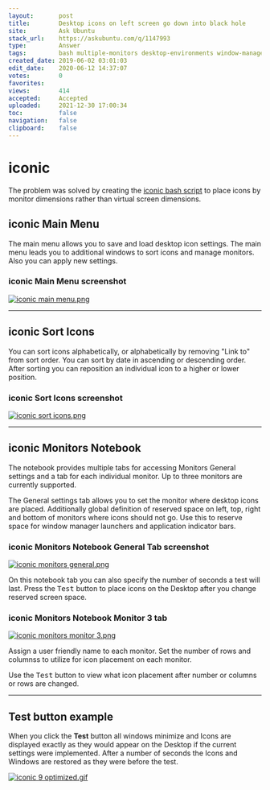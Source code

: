 ```yaml
---
layout:       post
title:        Desktop icons on left screen go down into black hole
site:         Ask Ubuntu
stack_url:    https://askubuntu.com/q/1147993
type:         Answer
tags:         bash multiple-monitors desktop-environments window-manager desktop-icons iconic
created_date: 2019-06-02 03:01:03
edit_date:    2020-06-12 14:37:07
votes:        0
favorites:    
views:        414
accepted:     Accepted
uploaded:     2021-12-30 17:00:34
toc:          false
navigation:   false
clipboard:    false
---
```


# iconic

The problem was solved by creating the [iconic bash script][1] to place icons by monitor dimensions rather than virtual screen dimensions.

## iconic Main Menu

The main menu allows you to save and load desktop icon settings. The main menu leads you to additional windows to sort icons and manage monitors. Also you can apply new settings.

### iconic Main Menu screenshot

[![iconic main menu.png][2]][2]


----------


## iconic Sort Icons

You can sort icons alphabetically, or alphabetically by removing "Link to" from sort order. You can sort by date in ascending or descending order. After sorting you can reposition an individual icon to a higher or lower position.

### iconic Sort Icons screenshot

[![iconic sort icons.png][3]][3]


----------


## iconic Monitors Notebook

The notebook provides multiple tabs for accessing Monitors General settings and a tab for each individual monitor. Up to three monitors are currently supported.

The General settings tab allows you to set the monitor where desktop icons are placed. Additionally global definition of reserved space on left, top, right and bottom of monitors where icons should not go. Use this to reserve space for window manager launchers and application indicator bars.

### iconic Monitors Notebook General Tab screenshot

[![iconic monitors general.png][4]][4]

On this notebook tab you can also specify the number of seconds a test will last. Press the <kbd>Test</kbd> button to place icons on the Desktop after you change reserved screen space.

### iconic Monitors Notebook Monitor 3 tab

[![iconic monitors monitor 3.png][5]][5]

Assign a user friendly name to each monitor. Set the number of rows and columnss to utilize for icon placement on each monitor.

Use the <kbd>Test</kbd> button to view what icon placement after number or columns or rows are changed.


----------

## Test button example

When you click the **Test** button all windows minimize and Icons are displayed exactly as they would appear on the Desktop if the current settings were implemented. After a number of seconds the Icons and Windows are restored as they were before the test.

[![iconic 9 optimized.gif][6]][6]


  [1]: https://github.com/WinEunuuchs2Unix/iconic
  [2]: https://i.stack.imgur.com/PgERo.png
  [3]: https://i.stack.imgur.com/ptGvC.png
  [4]: https://i.stack.imgur.com/ItW6C.png
  [5]: https://i.stack.imgur.com/nADAj.png
  [6]: https://i.stack.imgur.com/bZk4z.gif
